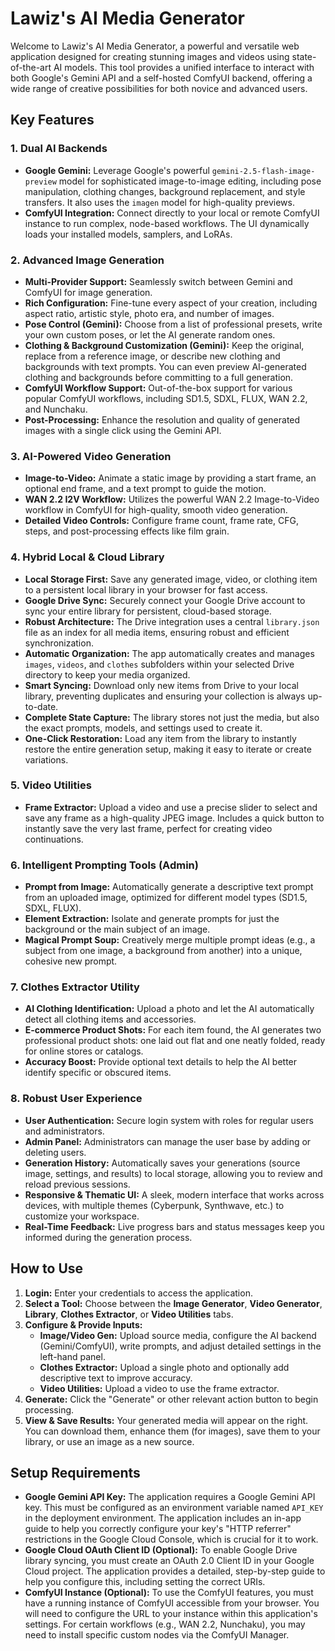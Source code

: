 # Lawiz's AI Media Generator

Welcome to Lawiz's AI Media Generator, a powerful and versatile web application designed for creating stunning images and videos using state-of-the-art AI models. This tool provides a unified interface to interact with both Google's Gemini API and a self-hosted ComfyUI backend, offering a wide range of creative possibilities for both novice and advanced users.

## Key Features

### 1. Dual AI Backends
- **Google Gemini:** Leverage Google's powerful `gemini-2.5-flash-image-preview` model for sophisticated image-to-image editing, including pose manipulation, clothing changes, background replacement, and style transfers. It also uses the `imagen` model for high-quality previews.
- **ComfyUI Integration:** Connect directly to your local or remote ComfyUI instance to run complex, node-based workflows. The UI dynamically loads your installed models, samplers, and LoRAs.

### 2. Advanced Image Generation
- **Multi-Provider Support:** Seamlessly switch between Gemini and ComfyUI for image generation.
- **Rich Configuration:** Fine-tune every aspect of your creation, including aspect ratio, artistic style, photo era, and number of images.
- **Pose Control (Gemini):** Choose from a list of professional presets, write your own custom poses, or let the AI generate random ones.
- **Clothing & Background Customization (Gemini):** Keep the original, replace from a reference image, or describe new clothing and backgrounds with text prompts. You can even preview AI-generated clothing and backgrounds before committing to a full generation.
- **ComfyUI Workflow Support:** Out-of-the-box support for various popular ComfyUI workflows, including SD1.5, SDXL, FLUX, WAN 2.2, and Nunchaku.
- **Post-Processing:** Enhance the resolution and quality of generated images with a single click using the Gemini API.

### 3. AI-Powered Video Generation
- **Image-to-Video:** Animate a static image by providing a start frame, an optional end frame, and a text prompt to guide the motion.
- **WAN 2.2 I2V Workflow:** Utilizes the powerful WAN 2.2 Image-to-Video workflow in ComfyUI for high-quality, smooth video generation.
- **Detailed Video Controls:** Configure frame count, frame rate, CFG, steps, and post-processing effects like film grain.

### 4. Hybrid Local & Cloud Library
- **Local Storage First:** Save any generated image, video, or clothing item to a persistent local library in your browser for fast access.
- **Google Drive Sync:** Securely connect your Google Drive account to sync your entire library for persistent, cloud-based storage.
- **Robust Architecture:** The Drive integration uses a central `library.json` file as an index for all media items, ensuring robust and efficient synchronization.
- **Automatic Organization:** The app automatically creates and manages `images`, `videos`, and `clothes` subfolders within your selected Drive directory to keep your media organized.
- **Smart Syncing:** Download only new items from Drive to your local library, preventing duplicates and ensuring your collection is always up-to-date.
- **Complete State Capture:** The library stores not just the media, but also the exact prompts, models, and settings used to create it.
- **One-Click Restoration:** Load any item from the library to instantly restore the entire generation setup, making it easy to iterate or create variations.

### 5. Video Utilities
- **Frame Extractor:** Upload a video and use a precise slider to select and save any frame as a high-quality JPEG image. Includes a quick button to instantly save the very last frame, perfect for creating video continuations.

### 6. Intelligent Prompting Tools (Admin)
- **Prompt from Image:** Automatically generate a descriptive text prompt from an uploaded image, optimized for different model types (SD1.5, SDXL, FLUX).
- **Element Extraction:** Isolate and generate prompts for just the background or the main subject of an image.
- **Magical Prompt Soup:** Creatively merge multiple prompt ideas (e.g., a subject from one image, a background from another) into a unique, cohesive new prompt.

### 7. Clothes Extractor Utility
- **AI Clothing Identification:** Upload a photo and let the AI automatically detect all clothing items and accessories.
- **E-commerce Product Shots:** For each item found, the AI generates two professional product shots: one laid out flat and one neatly folded, ready for online stores or catalogs.
- **Accuracy Boost:** Provide optional text details to help the AI better identify specific or obscured items.

### 8. Robust User Experience
- **User Authentication:** Secure login system with roles for regular users and administrators.
- **Admin Panel:** Administrators can manage the user base by adding or deleting users.
- **Generation History:** Automatically saves your generations (source image, settings, and results) to local storage, allowing you to review and reload previous sessions.
- **Responsive & Thematic UI:** A sleek, modern interface that works across devices, with multiple themes (Cyberpunk, Synthwave, etc.) to customize your workspace.
- **Real-Time Feedback:** Live progress bars and status messages keep you informed during the generation process.

## How to Use

1.  **Login:** Enter your credentials to access the application.
2.  **Select a Tool:** Choose between the **Image Generator**, **Video Generator**, **Library**, **Clothes Extractor**, or **Video Utilities** tabs.
3.  **Configure & Provide Inputs:**
    -   **Image/Video Gen:** Upload source media, configure the AI backend (Gemini/ComfyUI), write prompts, and adjust detailed settings in the left-hand panel.
    -   **Clothes Extractor:** Upload a single photo and optionally add descriptive text to improve accuracy.
    -   **Video Utilities:** Upload a video to use the frame extractor.
4.  **Generate:** Click the "Generate" or other relevant action button to begin processing.
5.  **View & Save Results:** Your generated media will appear on the right. You can download them, enhance them (for images), save them to your library, or use an image as a new source.

## Setup Requirements

-   **Google Gemini API Key:** The application requires a Google Gemini API key. This must be configured as an environment variable named `API_KEY` in the deployment environment. The application includes an in-app guide to help you correctly configure your key's "HTTP referrer" restrictions in the Google Cloud Console, which is crucial for it to work.
-   **Google Cloud OAuth Client ID (Optional):** To enable Google Drive library syncing, you must create an OAuth 2.0 Client ID in your Google Cloud project. The application provides a detailed, step-by-step guide to help you configure this, including setting the correct URIs.
-   **ComfyUI Instance (Optional):** To use the ComfyUI features, you must have a running instance of ComfyUI accessible from your browser. You will need to configure the URL to your instance within this application's settings. For certain workflows (e.g., WAN 2.2, Nunchaku), you may need to install specific custom nodes via the ComfyUI Manager.